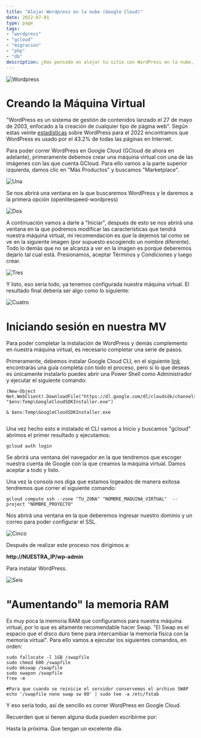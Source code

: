 ```yaml
---
title: "Alojar Wordpress en la nube (Google Cloud)"
date: 2022-07-01
type: page
tags: 
- "wordpress"
- "gcloud"
- "migracion"
- "php"
- "db"
description: ¿Has pensado en alojar tu sitio con WordPress en la nube, pero no sabes cómo? Hoy aprenderemos juntos el proceso para correr nuestro sitio en Google Cloud, pero un proceso similar podría utilizarse para correrlo en cualquier otra plataforma como AWS o Azure.
---
```


![Wordpress](https://upload.wikimedia.org/wikipedia/commons/2/20/WordPress_logo.svg)

# Creando la Máquina Virtual

"WordPress es un sistema de gestión de contenidos lanzado el 27 de mayo de 2003, enfocado a la creación de cualquier tipo de página web". Según estas veinte [estadísticas](https://blog.hubspot.com/website/wordpress-stats#:~:text=(W3Techs%2C%202022),every%20five%20websites%20use%20WordPress.) sobre WordPress para el 2022 encontramos que WordPress es usado por el 43.2% de todas las páginas en Internet.

Para poder correr WordPress en Google Cloud (GCloud de ahora en adelante), primeramente debemos crear una máquina virtual con una de las imágenes con las que cuenta GCloud. Para ello vamos a la parte superior izquierda, damos clic en "Más Productos" y buscamos "Marketplace". 

![Una](https://res.cloudinary.com/rooyca/image/upload/v1656712908/Blog/Imgs/hosting%20wordpress/1_hjegaj.png)

Se nos abrirá una ventana en la que buscaremos WordPress y le daremos a la primera opción (openlitespeed-wordpress)

![Dos](https://res.cloudinary.com/rooyca/image/upload/v1656710344/Blog/Imgs/hosting%20wordpress/3_o7rjwl.png)

A continuación vamos a darle a "Iniciar", después de esto se nos abrirá una ventana en la que podremos modificar las características que tendrá nuestra máquina virtual, mi recomendación es que la dejemos tal como se ve en la siguiente imagen (por supuesto escogiendo un nombre diferente). Todo lo demás que no se alcanza a ver en la imagen es porque deberemos dejarlo tal cual está. Presionamos, aceptar Términos y Condiciones y luego crear.


![Tres](https://res.cloudinary.com/rooyca/image/upload/v1656710344/Blog/Imgs/hosting%20wordpress/5_lbdvbs.png)



Y listo, eso sería todo, ya tenemos configurada nuestra máquina virtual. El resultado final debería ser algo como lo siguiente:



![Cuatro](https://res.cloudinary.com/rooyca/image/upload/v1656711028/Blog/Imgs/hosting%20wordpress/6_tcnjcy.png)



# Iniciando sesión en nuestra MV

Para poder completar la instalación de WordPress y demás complemento en nuestra máquina virtual, es necesario completar una serie de pasos.

Primeramente, debemos instalar Google Cloud CLI, en el siguiente [link](https://cloud.google.com/sdk/docs/install) encontrarás una guía completa con todo el proceso, pero si lo que deseas es únicamente instalarlo puedes abrir una Power Shell como Administrador y ejecutar el siguiente comando:

```
(New-Object Net.WebClient).DownloadFile("https://dl.google.com/dl/cloudsdk/channels/rapid/GoogleCloudSDKInstaller.exe", "$env:Temp\GoogleCloudSDKInstaller.exe")

& $env:Temp\GoogleCloudSDKInstaller.exe
    
```
Una vez hecho esto e instalado el CLI vamos a Inicio y buscamos "gcloud" abrimos el primer resultado y ejecutamos:

```
gcloud auth login
```

Se abrirá una ventana del navegador en la que tendremos que escoger nuestra cuenta de Google con la que creamos la máquina virtual. Damos aceptar a todo y listo.

Una vez la consola nos diga que estamos logeados de manera exitosa tendremos que correr el siguiente comando:

```
gcloud compute ssh --zone "TU_ZONA" "NOMBRE_MAQUINA_VIRTUAL"  --project "NOMBRE_PROYECTO"
```

Nos abrirá una ventana en la que deberemos ingresar nuestro dominio y un correo para poder configurar el SSL.


![Cinco](https://res.cloudinary.com/rooyca/image/upload/v1656711850/Blog/Imgs/hosting%20wordpress/7_se6twg.png)


Después de realizar este proceso nos dirigimos a:

**http://NUESTRA_IP/wp-admin**

Para instalar WordPress.


![Seis](https://res.cloudinary.com/rooyca/image/upload/v1656712691/Blog/Imgs/hosting%20wordpress/8_dmaxmo.png)


# "Aumentando" la memoria RAM

Es muy poca la memoria RAM que configuramos para nuestra máquina virtual, por lo que es altamente recomendable hacer Swap. "El Swap es el espacio que el disco duro tiene para intercambiar la memoria física con la memoria virtual". Para ello vamos a ejecutar los siguientes comandos, en orden:

```
sudo fallocate -l 1GB /swapfile
sudo chmod 600 /swapfile
sudo mkswap /swapfile
sudo swapon /swapfile
free -m

#Para que cuando se reinicie el servidor conservemos el archivo SWAP
echo '/swapfile none swap sw 00' | sudo tee -a /etc/fstab
```

Y eso sería todo, así de sencillo es correr WordPress en Google Cloud.

Recuerden que si tienen alguna duda pueden escribirme por: 

Hasta la próxima. Que tengan un excelente día.